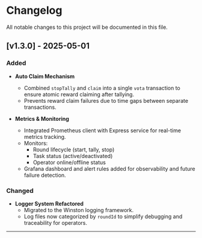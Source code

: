 # Changelog

All notable changes to this project will be documented in this file.

## [v1.3.0] - 2025-05-01

### Added

- **Auto Claim Mechanism**

  - Combined `stopTally` and `claim` into a single `vota` transaction to ensure atomic reward claiming after tallying.
  - Prevents reward claim failures due to time gaps between separate transactions.

- **Metrics & Monitoring**
  - Integrated Prometheus client with Express service for real-time metrics tracking.
  - Monitors:
    - Round lifecycle (start, tally, stop)
    - Task status (active/deactivated)
    - Operator online/offline status
  - Grafana dashboard and alert rules added for observability and future failure detection.

### Changed

- **Logger System Refactored**
  - Migrated to the Winston logging framework.
  - Log files now categorized by `roundId` to simplify debugging and traceability for operators.

---
